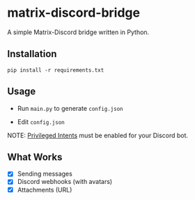 # matrix-discord-bridge

A simple Matrix-Discord bridge written in Python.

## Installation

`pip install -r requirements.txt`

## Usage

* Run `main.py` to generate `config.json`

* Edit `config.json`

NOTE: [Privileged Intents](https://discordpy.readthedocs.io/en/latest/intents.html) must be enabled for your Discord bot.

## What Works

- [x] Sending messages
- [x] Discord webhooks (with avatars)
- [x] Attachments (URL)

